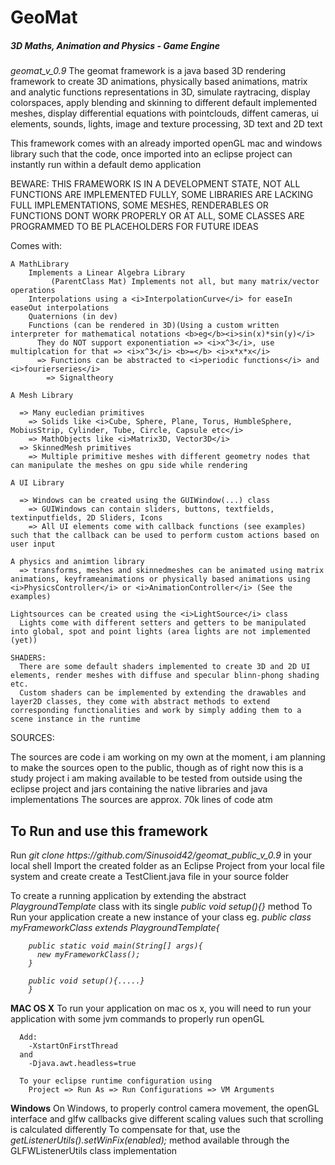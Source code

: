 <h1>GeoMat</h1> <h5>3D Maths, Animation and Physics - Game Engine</h5>

<i>geomat_v_0.9</i>
The geomat framework is a java based 3D rendering framework to create 3D animations, physically based animations, matrix and analytic functions representations in 3D, simulate raytracing, display colorspaces, apply blending and skinning to different default implemented meshes, display differential equations with pointclouds, diffent cameras, ui elements, sounds, lights, image and texture processing, 3D text and 2D text

This framework comes with an already imported openGL mac and windows library such that the code, once imported into an eclipse project can instantly run within a default demo application

BEWARE:
  THIS FRAMEWORK IS IN A DEVELOPMENT STATE, NOT ALL FUNCTIONS ARE IMPLEMENTED FULLY, SOME LIBRARIES ARE LACKING FULL IMPLEMENTATIONS, SOME MESHES, RENDERABLES OR           
  FUNCTIONS DONT WORK PROPERLY OR AT ALL, SOME CLASSES ARE PROGRAMMED TO BE PLACEHOLDERS FOR FUTURE IDEAS

Comes with:
  
    A MathLibrary 
        Implements a Linear Algebra Library 
             (ParentClass Mat) Implements not all, but many matrix/vector operations
        Interpolations using a <i>InterpolationCurve</i> for easeIn easeOut interpolations
        Quaternions (in dev)
        Functions (can be rendered in 3D)(Using a custom written interpreter for mathematical notations <b>eg</b><i>sin(x)*sin(y)</i>
          They do NOT support exponentiation => <i>x^3</i>, use multiplcation for that => <i>x^3</i> <b>=</b> <i>x*x*x</i>
          => Functions can be abstracted to <i>periodic functions</i> and <i>fourierseries</i>
            => Signaltheory
            
    A Mesh Library
    
      => Many eucledian primitives
        => Solids like <i>Cube, Sphere, Plane, Torus, HumbleSphere, MobiusStrip, Cylinder, Tube, Circle, Capsule etc</i>
        => MathObjects like <i>Matrix3D, Vector3D</i>
      => SkinnedMesh primitives
        => Multiple primitive meshes with different geometry nodes that can manipulate the meshes on gpu side while rendering
        
    A UI Library
    
      => Windows can be created using the GUIWindow(...) class
        => GUIWindows can contain sliders, buttons, textfields, textinputfields, 2D Sliders, Icons 
        => All UI elements come with callback functions (see examples) such that the callback can be used to perform custom actions based on user input
        
    A physics and animtion library
      => transforms, meshes and skinnedmeshes can be animated using matrix animations, keyframeanimations or physically based animations using <i>PhysicsController</i> or <i>AnimationController</i> (See the examples)
      
    Lightsources can be created using the <i>LightSource</i> class
      Lights come with different setters and getters to be manipulated into global, spot and point lights (area lights are not implemented (yet))
    
    SHADERS:
      There are some default shaders implemented to create 3D and 2D UI elements, render meshes with diffuse and specular blinn-phong shading etc.
      Custom shaders can be implemented by extending the drawables and layer2D classes, they come with abstract methods to extend corresponding functionalities and work by simply adding them to a scene instance in the runtime
      


SOURCES:

  The sources are code i am working on my own at the moment, i am planning to make the sources open to the public, though as of right now this is a study project i am making available to be tested from outside using the eclipse project and jars containing the native libraries and java implementations
  The sources are approx. 70k lines of code atm
  
  
  <h2>To Run and use this framework</h2>
  Run <i>git clone https://github.com/Sinusoid42/geomat_public_v_0.9</i> in your local shell
  Import the created folder as an Eclipse Project from your local file system and create create a TestClient.java file in your source folder
  
  To create a running application by extending the abstract <i>PlaygroundTemplate</i> class with its single <i>public void setup(){}</i> method
  To Run your application create a new instance of your class eg.
    <i> public class myFrameworkClass extends PlaygroundTemplate{
        
        public static void main(String[] args){
          new myFrameworkClass();
        }
  
        public void setup(){.....}
        }
  

  </i><b>MAC OS X</b>
    To run your application on mac os x, you will need to run your application with some jvm commands to properly run openGL 
    
      Add:
        -XstartOnFirstThread
      and
        -Djava.awt.headless=true
      
      To your eclipse runtime configuration using 
        Project => Run As => Run Configurations => VM Arguments

      
  <b>Windows</b>
    On Windows, to properly control camera movement, the openGL interface and glfw callbacks give different scaling values such that scrolling is calculated          differently
    To compensate for that, use the <i>getListenerUtils().setWinFix(enabled);</i> method available through the GLFWListenerUtils class implementation
